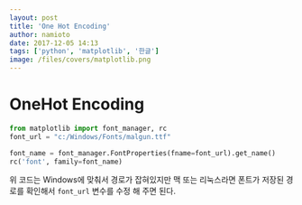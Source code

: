 ```yaml
---
layout: post
title: 'One Hot Encoding'
author: namioto
date: 2017-12-05 14:13
tags: ['python', 'matplotlib', '한글']
image: /files/covers/matplotlib.png
---
```

# OneHot Encoding


```python
from matplotlib import font_manager, rc
font_url = "c:/Windows/Fonts/malgun.ttf"

font_name = font_manager.FontProperties(fname=font_url).get_name()
rc('font', family=font_name)
```

위 코드는 Windows에 맞춰서 경로가 잡혀있지만 맥 또는 리눅스라면 폰트가 저장된 경로를 확인해서 `font_url` 변수를 수정 해 주면 된다.
